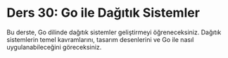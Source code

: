 # Ders 30: Go ile Dağıtık Sistemler

Bu derste, Go dilinde dağıtık sistemler geliştirmeyi öğreneceksiniz. Dağıtık sistemlerin temel kavramlarını, tasarım desenlerini ve Go ile nasıl uygulanabileceğini göreceksiniz.
